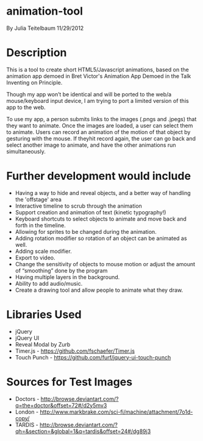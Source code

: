 animation-tool
==============
By Julia Teitelbaum
11/29/2012

# Description
This is a tool to create short HTML5/Javascript animations, based on the animation app demoed in Bret Victor's Animation App Demoed in the Talk Inventing on Principle. 

Though my app won’t be identical and will be ported to the web/a mouse/keyboard input device, I am trying to port a limited version of this app to the web.

To use my app, a person submits links to the images (.pngs and .jpegs) that they want to animate. Once the images are loaded, a user can select them to animate. Users can record an animation of the motion of that object by gesturing with the mouse. If theyhit record again, the user can go back and select another image to animate, and have the other animations run simultaneously.

# Further development would include
- Having a way to hide and reveal objects, and a better way of handling the 'offstage' area
- Interactive timeline to scrub through the animation
- Support creation and animation of text (kinetic typography!)
- Keyboard shortcuts to select objects to animate and move back and forth in the timeline.
- Allowing for sprites to be changed during the animation.
- Adding rotation modifier so rotation of an object can be animated as well.
- Adding scale modifier.
- Export to video.
- Change the sensitivity of objects to mouse motion or adjust the amount of “smoothing” done by the program
- Having multiple layers in the background.
- Ability to add audio/music.
- Create a drawing tool and allow people to animate what they draw.

# Libraries Used
- jQuery
- jQuery UI
- Reveal Modal by Zurb
- Timer.js - https://github.com/fschaefer/Timer.js
- Touch Punch - https://github.com/furf/jquery-ui-touch-punch

# Sources for Test Images
- Doctors - http://browse.deviantart.com/?q=the+doctor&offset=72#/d2y5mv3
- London - http://www.markbrake.com/sci-fi/machine/attachment/7o1d-copy/
- TARDIS - http://browse.deviantart.com/?qh=&section=&global=1&q=tardis&offset=24#/dg89j3